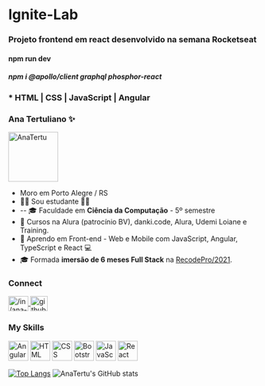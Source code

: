 # Ignite-Lab
### Projeto frontend em react desenvolvido na semana Rocketseat
#### npm run dev
##### npm i @apollo/client graphql phosphor-react
### * HTML | CSS | JavaScript | Angular

### Ana Tertuliano ✨
<a href="https://anatertu.github.io/" target="_blank">
  <img src="https://avatars.githubusercontent.com/u/66326789?v=4" alt="AnaTertu" height="100" width="100" style="max-width:100%;" ><img/>
<a/>
  
- Moro em Porto Alegre / RS
- :woman_student: Sou estudante ✍🏼
- -- 🎓  Faculdade em **Ciência da Computação** - 5º semestre
- 🔭 Cursos na Alura (patrocínio BV), danki.code, Alura, Udemi Loiane e Training.
-  🌱 Aprendo em Front-end - Web e Mobile com JavaScript, Angular, TypeScript e React 💻
- 🎓 Formada **imersão de 6 meses Full Stack** na [RecodePro/2021](https://mail-attachment.googleusercontent.com/attachment/u/0/?ui=2&ik=1f5086dcef&attid=0.1&permmsgid=msg-f:1694034762662692652&th=17826ba429ac472c&view=att&disp=inline&saddbat=ANGjdJ9xq0F-y0TGVRuE6kriiRhO_x7iiDqRoU-m3bzVAX2Gop01Tmap9KYzkBqYim-H1cPoNPUibuIeyaMtuLg6H8oZD2uAzs5LvMPj8bLgptZGQPWvG2OwQ6o-obhyEN9HXpBjo9N3CyZmQhJbCaw_fLK5703rJmc6bcdNZHRrkLPvDHzVD2QDzFTY8gryANAQaUmKWck-nvywM6w6iU2lnEl5tqo99GoJmj4gCZes61vCj-nukwAejdoFBtpJs7EHmsvF6j4dfOrlyLq4bSuVTXkAUFGmfVZJd2JCnqPnv0isJOiMTfHEoUstrczjhbh29fqd_3sF-1gDJcN0t2I-fF6Hc6hniFze3JoxsxGifuU8MUChAZ-gV6ssnPxQrCQTWgVZ-issRQvNhkjeJfQzqu0Xy1d0BPjY8aXJOvuEMC0Km6iPb9HkV_EXhjCsoRYH3f3mDCgXQx6218IXzp-mp63XGhhSJv41UsAqwfCLK4UaNPTTzLsD64P7n2wdhpYSwxqAO7vvNdhzqGs15ANNGYy_oRMIDeG3xXAxxY6XOoOBYKaykHDCSGS7xMAq_XvMdCpurHo2_mu99hSjJLUKAXPvOpgb3Di97TLA3lEAhZyTpXf2nyt4wII5C9hVM2NqPSdR5D6GghV4lsBvaaY_N-LkQZ5FnR77i_kxmOacASDJrV3mdElyExYTwUU).

### Connect
<a href="https://www.linkedin.com/in/ana-tertu/" target="_blank">
  <img align="center" alt="/in/ana-tertu" height="30" width="40" src="https://cdn.jsdelivr.net/gh/devicons/devicon/icons/linkedin/linkedin-original.svg" style="max-width:100%;" target="_blank"/>
<a/>
<a href="https://github.com/AnaTertu" target="_blank">
  <img align="center" alt="github.com/AnaTertu" height="30" width="35" padding="2" background-color="aliceblue" src="https://img.icons8.com/color-glass/344/github.png" style="max-width:100%;"/>
<a/>
  
### My Skills
<img src="https://img.icons8.com/nolan/344/angularjs.png" alt="Angular" height="40" width="40" style="max-width:100%;"></img>
<img src="https://cdn.jsdelivr.net/gh/devicons/devicon/icons/html5/html5-plain-wordmark.svg" alt="HTML" height="40" width="40" style="max-width:100%;"></img>
<img src="https://cdn.jsdelivr.net/gh/devicons/devicon/icons/css3/css3-plain-wordmark.svg" alt="CSS" height="40" width="40" style="max-width:100%;"></img>
<img src="https://cdn.jsdelivr.net/gh/devicons/devicon/icons/bootstrap/bootstrap-plain-wordmark.svg" alt="Bootstrap" height="40" width="40" style="max-width:100%;"></img>
<img src="https://cdn.jsdelivr.net/gh/devicons/devicon/icons/javascript/javascript-original.svg" alt="JavaScript" height="40" width="40" style="max-width:100%;"></img>
<img src="https://cdn.jsdelivr.net/gh/devicons/devicon/icons/react/react-original-wordmark.svg" alt="React" height="40" width="40" style="max-width:100%;"></img>

[![Top Langs](https://github-readme-stats.vercel.app/api/top-langs/?username=AnaTertu&langs_count=8)](https://github.com/AnaTertu/github-readme-stats)
![AnaTertu's GitHub stats](https://github-readme-stats.vercel.app/api?username=AnaTertu&hide=contribs,issues)


